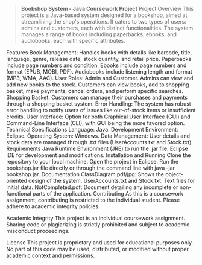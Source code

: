 > **Bookshop System - Java Coursework Project**
Project Overview
This project is a Java-based system designed for a bookshop, aimed at streamlining the shop's operations. It caters to two types of users: admins and customers, each with distinct functionalities. The system manages a range of books including paperbacks, ebooks, and audiobooks, each with specific attributes.

Features
Book Management: Handles books with details like barcode, title, language, genre, release date, stock quantity, and retail price.
Paperbacks include page numbers and condition.
Ebooks include page numbers and format (EPUB, MOBI, PDF).
Audiobooks include listening length and format (MP3, WMA, AAC).
User Roles: Admin and Customer.
Admins can view and add new books to the stock.
Customers can view books, add to shopping basket, make payments, cancel orders, and perform specific searches.
Shopping Basket: Customers can manage their purchases and payments through a shopping basket system.
Error Handling: The system has robust error handling to notify users of issues like out-of-stock items or insufficient credits.
User Interface: Option for both Graphical User Interface (GUI) and Command-Line Interface (CLI), with GUI being the more favored option.
Technical Specifications
Language: Java.
Development Environment: Eclipse.
Operating System: Windows.
Data Management: User details and stock data are managed through .txt files (UserAccounts.txt and Stock.txt).
Requirements
Java Runtime Environment (JRE) to run the .jar file.
Eclipse IDE for development and modifications.
Installation and Running
Clone the repository to your local machine.
Open the project in Eclipse.
Run the bookshop.jar file directly or through the command line with java -jar bookshop.jar.
Documentation
ClassDiagram.pdf/jpg: Shows the object-oriented design of the system.
UserAccounts.txt and Stock.txt: Text files for initial data.
NotCompleted.pdf: Document detailing any incomplete or non-functional parts of the application.
Contributing
As this is a coursework assignment, contributing is restricted to the individual student. Please adhere to academic integrity policies.

Academic Integrity
This project is an individual coursework assignment. Sharing code or plagiarizing is strictly prohibited and subject to academic misconduct proceedings.

License
This project is proprietary and used for educational purposes only. No part of this code may be used, distributed, or modified without proper academic context and permissions.
